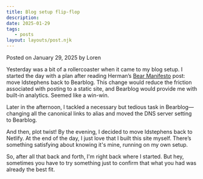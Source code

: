 ```yaml
---
title: Blog setup flip-flop
description:
date: 2025-01-29
tags:
   - posts
layout: layouts/post.njk
---
```


Posted on January 29, 2025 by Loren

Yesterday was a bit of a rollercoaster when it came to my blog setup. I started the day with a plan after reading Herman’s [Bear Manifesto](https://herman.bearblog.dev/manifesto/) post: move ldstephens back to Bearblog. This change would reduce the friction associated with posting to a static site, and Bearblog would provide me with built-in analytics. Seemed like a win-win.

Later in the afternoon, I tackled a necessary but tedious task in Bearblog—changing all the canonical links to alias and moved the DNS server setting to Bearblog.

And then, plot twist! By the evening, I decided to move ldstephens back to Netlify. At the end of the day, I just love that I built this site myself. There’s something satisfying about knowing it's mine, running on my own setup.

So, after all that back and forth, I'm right back where I started. But hey, sometimes you have to try something just to confirm that what you had was already the best fit.
